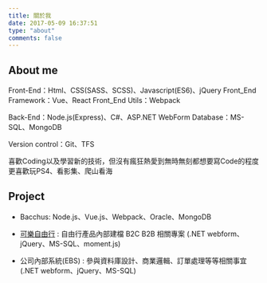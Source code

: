 ```yaml
---
title: 關於我
date: 2017-05-09 16:37:51
type: "about"
comments: false
---
```


About me
---
Front-End：Html、CSS(SASS、SCSS)、Javascript(ES6)、jQuery
Front_End Framework：Vue、React
Front_End Utils：Webpack

Back-End：Node.js(Express)、C#、ASP.NET WebForm
Database：MS-SQL、MongoDB

Version control：Git、TFS

喜歡Coding以及學習新的技術，但沒有瘋狂熱愛到無時無刻都想要寫Code的程度
更喜歡玩PS4、看影集、爬山看海

Project
---
- Bacchus: Node.js、Vue.js、Webpack、Oracle、MongoDB

- [可樂自由行](https://www.colatour.com.tw/C10P_Package/C10P001_Projects.aspx?Para=*,HKG,*,1,0,%E9%A6%99%E6%B8%AF) : 自由行產品內部建檔 B2C B2B 相關專案 (.NET webform、jQuery、MS-SQL、moment.js)

- 公司內部系統(EBS) : 參與資料庫設計、商業邏輯、訂單處理等等相關事宜 (.NET webform、jQuery、MS-SQL)
